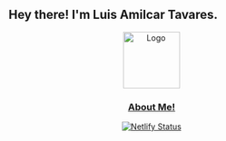 
<h2> Hey there! I'm Luis Amilcar Tavares.</h2>
<p>
</p>
<div align="center">
  <a href="https://www.mikusher.com/" target="_blank"><img alt="Logo" src="https://avatars3.githubusercontent.com/u/3151021?s=400&u=07d506a8ccfa191fa8ab0e27f7fc1cacf779bef8&v=4" width="100" /></a>
</div>
<h3 align="center">
  <a href="https://www.mikusher.com/" target="_blank">About Me!</a>
</h3>
<p align="center">
  <a href="https://app.netlify.com/sites/mikusher/deploys" target="_blank">
    <img src="https://api.netlify.com/api/v1/badges/02c464d3-8344-41f8-a5d5-38bf28e9e980/deploy-status" alt="Netlify Status" />
  </a>
</p>
